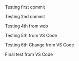 Testing first commit

Testing 2nd commit

Testing 4th from web

Testing 5th from VS Code

Testing 6th Change from VS Code

Final test from VS Code
